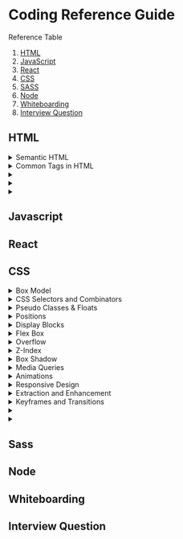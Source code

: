 # Coding Reference Guide


Reference Table
1. [HTML](#HTML-Section)
2. [JavaScript](#Javascript-Section)
3. [React](#React-Section)
4. [CSS](#CSS-Section)
5. [SASS](#Sass-Selection)
5. [Node](#Node-Section)
6. [Whiteboarding](#Whiteboaring-Section)
7. [Interview Question](#Interview-Questions-Section)

## HTML
<details>
<summary>Semantic HTML</summary>
</details>

<details>
<summary>Common Tags in HTML</summary>
</details>

<details>
<summary></summary>
</details>

<details>
<summary></summary>
</details>

<details>
<summary></summary>
</details>

## Javascript

## React

## CSS

<details>
<summary>Box Model</summary>
</details>

<details>
<summary>CSS Selectors and Combinators</summary>
</details>

<details>
<summary>Pseudo Classes & Floats</summary>
</details>

<details>
<summary>Positions</summary>
</details>

<details>
<summary>Display Blocks</summary>
</details>

<details>
<summary>Flex Box</summary>
</details>

<details>
<summary>Overflow</summary>
</details>

<details>
<summary>Z-Index</summary>
</details>

<details>
<summary>Box Shadow</summary>
</details>

<details>
<summary>Media Queries</summary>
</details>

<details>
<summary>Animations</summary>
</details>

<details>
<summary>Responsive Design</summary>
</details>

<details>
<summary>Extraction and Enhancement</summary>
</details>

<details>
<summary>Keyframes and Transitions</summary>
</details>

<details>
<summary></summary>
</details>

<details>
<summary></summary>
</details>

## Sass

## Node

## Whiteboarding

## Interview Question
